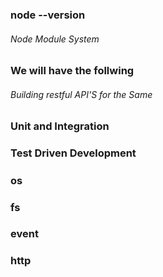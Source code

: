 ### node --version


###### Node Module System
### We will have the follwing
###### Building restful API'S for the Same

### Unit and Integration
### Test Driven Development



##### 
### os
### fs
### event
### http